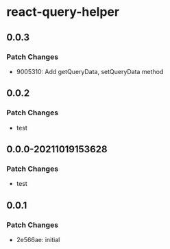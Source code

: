 # react-query-helper

## 0.0.3

### Patch Changes

- 9005310: Add getQueryData, setQueryData method

## 0.0.2

### Patch Changes

- test

## 0.0.0-20211019153628

### Patch Changes

- test

## 0.0.1

### Patch Changes

- 2e566ae: initial
